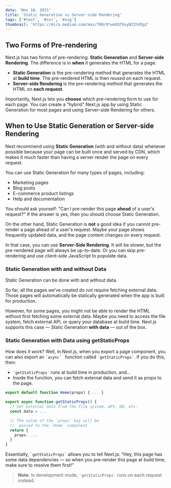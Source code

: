```yaml
---
date: 'Nov 10, 2021'
title: 'Static Generation vs Server-side Rendering'
tags: ['#test', '#ssr', '#ssg']
thumbnail: 'https://miro.medium.com/max/700/0*wmXQfUuyN2IhVDg3'
---
```


## Two Forms of Pre-rendering

Next.js has two forms of pre-rendering: **Static Generation** and **Server-side
Rendering**. The difference is in **when** it generates the HTML for a page.

- **Static Generation** is the pre-rendering method that generates the HTML at
  **build time**. The pre-rendered HTML is then _reused_ on each request.
- **Server-side Rendering** is the pre-rendering method that generates the HTML
  on **each request**.

Importantly, Next.js lets you **choose** which pre-rendering form to use for
each page. You can create a "hybrid" Next.js app by using Static Generation for
most pages and using Server-side Rendering for others.

## When to Use Static Generation or Server-side Rendering

Next recommend using **Static Generation** (with and without data) whenever
possible because your page can be built once and served by CDN, which makes it
much faster than having a server render the page on every request.

You can use Static Generation for many types of pages, including:

- Marketing pages
- Blog posts
- E-commerce product listings
- Help and documentation

You should ask yourself: "Can I pre-render this page **ahead** of a user's
request?" If the answer is yes, then you should choose Static Generation.

On the other hand, Static Generation is **not** a good idea if you cannot
pre-render a page ahead of a user's request. Maybe your page shows frequently
updated data, and the page content changes on every request.

In that case, you can use **Server-Side Rendering**. It will be slower, but the
pre-rendered page will always be up-to-date. Or you can skip pre-rendering and
use client-side JavaScript to populate data.

### Static Generation with and without Data

Static Generation can be done with and without data.

So far, all the pages we’ve created do not require fetching external data. Those
pages will automatically be statically generated when the app is built for
production.

However, for some pages, you might not be able to render the HTML without first
fetching some external data. Maybe you need to access the file system, fetch
external API, or query your database at build time. Next.js supports this case —
Static Generation **with data** — out of the box.

### Static Generation with Data using getStaticProps

How does it work? Well, in Next.js, when you export a page component, you can
also export an `` `async`  `` function called `` `getStaticProps` ``. If you do
this, then:

- `` `getStaticProps` `` runs at build time in production, and…
- Inside the function, you can fetch external data and send it as props to the
  page.

```ts
export default function Home(props) { ... }

export async function getStaticProps() {
  // Get external data from the file system, API, DB, etc.
  const data = ...

  // The value of the `props` key will be
  //  passed to the `Home` component
  return {
    props: ...
  }
}
```

Essentially, `` `getStaticProps` `` allows you to tell Next.js: “Hey, this page
has some data dependencies — so when you pre-render this page at build time,
make sure to resolve them first!”

> **Note**: In development mode, `` `getStaticProps` `` runs on each request
> instead.
